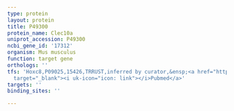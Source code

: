 ```yaml
---
type: protein
layout: protein
title: P49300
protein_name: Clec10a
uniprot_accession: P49300
ncbi_gene_id: '17312'
organism: Mus musculus
function: target gene
orthologs: ''
tfs: 'Hoxc8,P09025,15426,TRRUST,inferred by curator,&ensp;<a href="https://www.ncbi.nlm.nih.gov/pubmed/?term=29087512%5Buid%5D+OR+21773674%5Buid%5D"
  target="_blank"><i uk-icon="icon: link"></i>Pubmed</a>'
targets: ''
binding_sites: ''

---
```

